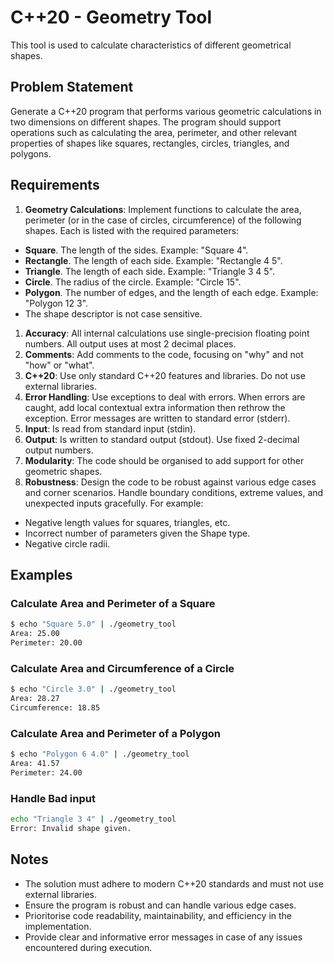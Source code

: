 # C++20 - Geometry Tool

This tool is used to calculate characteristics of different geometrical shapes.

## Problem Statement

Generate a C++20 program that performs various geometric calculations in two dimensions on different shapes. The program should support operations such as calculating the area, perimeter, and other relevant properties of shapes like squares, rectangles, circles, triangles, and polygons.

## Requirements

1. **Geometry Calculations**: Implement functions to calculate the area, perimeter (or in the case of circles, circumference) of the following shapes. Each is listed with the required parameters:
 * **Square**. The length of the sides. Example: "Square 4".
 * **Rectangle**. The length of each side. Example: "Rectangle 4 5".
 * **Triangle**. The length of each side. Example: "Triangle 3 4 5".
 * **Circle**. The radius of the circle. Example: "Circle 15".
 * **Polygon**. The number of edges, and the length of each edge. Example: "Polygon 12 3".
 * The shape descriptor is not case sensitive.
1. **Accuracy**: All internal calculations use single-precision floating point numbers. All output uses at most 2 decimal places.
1. **Comments**: Add comments to the code, focusing on "why" and not "how" or "what".
1. **C++20**: Use only standard C++20 features and libraries. Do not use external libraries.
1. **Error Handling**: Use exceptions to deal with errors. When errors are caught, add local contextual extra information then rethrow the exception. Error messages are written to standard error (stderr).
1. **Input**: Is read from standard input (stdin).
1. **Output**: Is written to standard output (stdout). Use fixed 2-decimal output numbers.
1. **Modularity**: The code should be organised to add support for other geometric shapes.
1. **Robustness**: Design the code to be robust against various edge cases and corner scenarios. Handle boundary conditions, extreme values, and unexpected inputs gracefully. For example:
  * Negative length values for squares, triangles, etc.
  * Incorrect number of parameters given the Shape type.
  * Negative circle radii.


## Examples

### Calculate Area and Perimeter of a Square

```bash
$ echo "Square 5.0" | ./geometry_tool
Area: 25.00
Perimeter: 20.00
```

### Calculate Area and Circumference of a Circle

```bash
$ echo "Circle 3.0" | ./geometry_tool
Area: 28.27
Circumference: 18.85
```

### Calculate Area and Perimeter of a Polygon

```bash
$ echo "Polygon 6 4.0" | ./geometry_tool
Area: 41.57
Perimeter: 24.00
```

### Handle Bad input

```bash
echo "Triangle 3 4" | ./geometry_tool
Error: Invalid shape given.
```

## Notes

* The solution must adhere to modern C++20 standards and must not use external libraries.
* Ensure the program is robust and can handle various edge cases.
* Prioritorise code readability, maintainability, and efficiency in the implementation.
* Provide clear and informative error messages in case of any issues encountered during execution.

